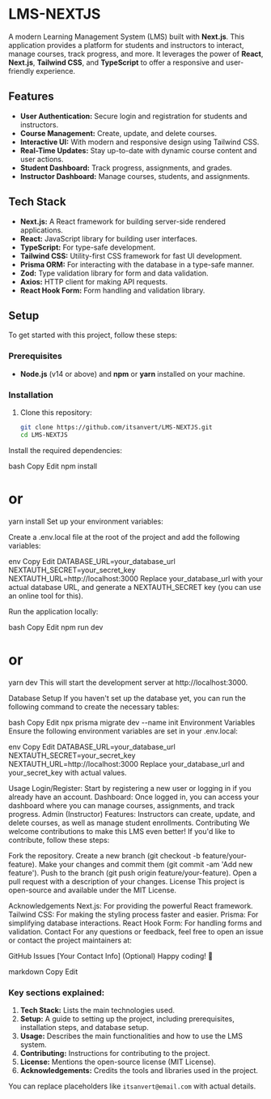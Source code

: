 # LMS-NEXTJS

A modern Learning Management System (LMS) built with **Next.js**. This application provides a platform for students and instructors to interact, manage courses, track progress, and more. It leverages the power of **React**, **Next.js**, **Tailwind CSS**, and **TypeScript** to offer a responsive and user-friendly experience.

## Features

- **User Authentication:** Secure login and registration for students and instructors.
- **Course Management:** Create, update, and delete courses.
- **Interactive UI:** With modern and responsive design using Tailwind CSS.
- **Real-Time Updates:** Stay up-to-date with dynamic course content and user actions.
- **Student Dashboard:** Track progress, assignments, and grades.
- **Instructor Dashboard:** Manage courses, students, and assignments.

## Tech Stack

- **Next.js:** A React framework for building server-side rendered applications.
- **React:** JavaScript library for building user interfaces.
- **TypeScript:** For type-safe development.
- **Tailwind CSS:** Utility-first CSS framework for fast UI development.
- **Prisma ORM:** For interacting with the database in a type-safe manner.
- **Zod:** Type validation library for form and data validation.
- **Axios:** HTTP client for making API requests.
- **React Hook Form:** Form handling and validation library.

## Setup

To get started with this project, follow these steps:

### Prerequisites

- **Node.js** (v14 or above) and **npm** or **yarn** installed on your machine.

### Installation

1. Clone this repository:

   ```bash
   git clone https://github.com/itsanvert/LMS-NEXTJS.git
   cd LMS-NEXTJS
Install the required dependencies:

bash
Copy
Edit
npm install
# or
yarn install
Set up your environment variables:

Create a .env.local file at the root of the project and add the following variables:

env
Copy
Edit
DATABASE_URL=your_database_url
NEXTAUTH_SECRET=your_secret_key
NEXTAUTH_URL=http://localhost:3000
Replace your_database_url with your actual database URL, and generate a NEXTAUTH_SECRET key (you can use an online tool for this).

Run the application locally:

bash
Copy
Edit
npm run dev
# or
yarn dev
This will start the development server at http://localhost:3000.

Database Setup
If you haven't set up the database yet, you can run the following command to create the necessary tables:

bash
Copy
Edit
npx prisma migrate dev --name init
Environment Variables
Ensure the following environment variables are set in your .env.local:

env
Copy
Edit
DATABASE_URL=your_database_url
NEXTAUTH_SECRET=your_secret_key
NEXTAUTH_URL=http://localhost:3000
Replace your_database_url and your_secret_key with actual values.

Usage
Login/Register: Start by registering a new user or logging in if you already have an account.
Dashboard: Once logged in, you can access your dashboard where you can manage courses, assignments, and track progress.
Admin (Instructor) Features: Instructors can create, update, and delete courses, as well as manage student enrollments.
Contributing
We welcome contributions to make this LMS even better! If you'd like to contribute, follow these steps:

Fork the repository.
Create a new branch (git checkout -b feature/your-feature).
Make your changes and commit them (git commit -am 'Add new feature').
Push to the branch (git push origin feature/your-feature).
Open a pull request with a description of your changes.
License
This project is open-source and available under the MIT License.

Acknowledgements
Next.js: For providing the powerful React framework.
Tailwind CSS: For making the styling process faster and easier.
Prisma: For simplifying database interactions.
React Hook Form: For handling forms and validation.
Contact
For any questions or feedback, feel free to open an issue or contact the project maintainers at:

GitHub Issues
[Your Contact Info] (Optional)
Happy coding! 🚀

markdown
Copy
Edit

### Key sections explained:
1. **Tech Stack:** Lists the main technologies used.
2. **Setup:** A guide to setting up the project, including prerequisites, installation steps, and database setup.
3. **Usage:** Describes the main functionalities and how to use the LMS system.
4. **Contributing:** Instructions for contributing to the project.
5. **License:** Mentions the open-source license (MIT License).
6. **Acknowledgements:** Credits the tools and libraries used in the project.

You can replace placeholders like `itsanvert@email.com` with actual details.
